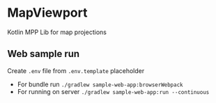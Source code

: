 # MapViewport

Kotlin MPP Lib for map projections

## Web sample run

Create `.env` file from `.env.template` placeholder

- For bundle run `./gradlew sample-web-app:browserWebpack`
- For running on server `./gradlew sample-web-app:run --continuous`